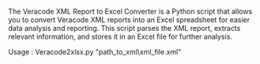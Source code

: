 The Veracode XML Report to Excel Converter is a Python script that allows you to convert Veracode XML reports into an Excel spreadsheet for easier data analysis and reporting. This script parses the XML report, extracts relevant information, and stores it in an Excel file for further analysis.

Usage : 
Veracode2xlsx.py "path_to_xml\xml_file.xml"


